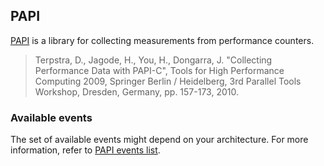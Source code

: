 ## PAPI

[PAPI](http://icl.utk.edu/papi/) is a library for collecting measurements from performance counters.

>Terpstra, D., Jagode, H., You, H., Dongarra, J. "Collecting Performance Data with PAPI-C", Tools for High Performance Computing 2009, Springer Berlin / Heidelberg, 3rd Parallel Tools Workshop, Dresden, Germany, pp. 157-173, 2010.


### Available events

The set of available events might depend on your architecture. For more information, refer to [PAPI events list](http://icl.cs.utk.edu/projects/papi/presets.html).
